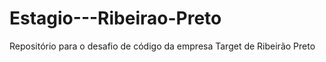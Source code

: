 # Estagio---Ribeirao-Preto
Repositório para o desafio de código da empresa Target de Ribeirão Preto
